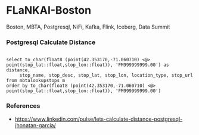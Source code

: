# FLaNKAI-Boston
Boston, MBTA, Postgresql, NiFi, Kafka, Flink, Iceberg, Data Summit



### Postgresql Calculate Distance

````

select to_char(float8 (point(42.353170,-71.060710) <@> point(stop_lat::float,stop_lon::float)), 'FM999999999.00') as distance,
     stop_name, stop_desc, stop_lat, stop_lon, location_type, stop_url
from mbtalookupstops m
order by to_char(float8 (point(42.353170,-71.060710) <@> point(stop_lat::float,stop_lon::float)), 'FM999999999.00')

````


### References

* https://www.linkedin.com/pulse/lets-calculate-distance-postgresql-jhonatan-garcia/
